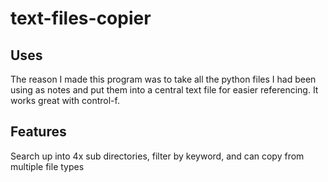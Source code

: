 # text-files-copier

## Uses
The reason I made this program was to take all the python files I had been using as notes and put them into a central text file for easier referencing. It works great with control-f. 

## Features
Search up into 4x sub directories,
filter by keyword, and
can copy from multiple file types






